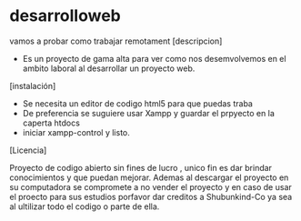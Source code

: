# desarrolloweb
vamos a probar como trabajar remotament
[descripcion]
-  Es un proyecto de  gama alta para ver como nos desemvolvemos en el ambito laboral
al desarrollar un proyecto  web.

[instalación]

- Se necesita  un editor de codigo html5 para que puedas  traba
- De preferencia se suguiere usar  Xampp y guardar el prpyecto en la caperta  htdocs
- iniciar xampp-control y listo.

[Licencia]

Proyecto de codigo abierto sin fines de lucro , unico fin es dar brindar conocimientos y que puedan mejorar.
Ademas al descargar el proyecto en su computadora se compromete a  no vender el proyecto y en caso de usar el proecto
para sus estudios porfavor dar creditos  a  Shubunkind-Co  ya sea al ultilizar todo el codigo o parte de ella.
